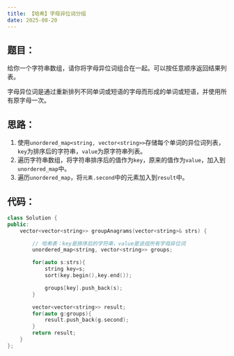 ```yaml
---
title: 【哈希】字母异位词分组
date: 2025-08-20
---
```


## 题目：

给你一个字符串数组，请你将字母异位词组合在一起。可以按任意顺序返回结果列表。

字母异位词是通过重新排列不同单词或短语的字母而形成的单词或短语，并使用所有原字母一次。

## 思路：

1. 使用`unordered_map<string, vector<string>>`存储每个单词的异位词列表，`key`为排序后的字符串，`value`为原字符串列表。
2. 遍历字符串数组，将字符串排序后的值作为`key`，原来的值作为`value`，加入到`unordered_map`中。
3. 遍历`unordered_map`，将`元素.second`中的元素加入到`result`中。

## 代码：

```c++
class Solution {
public:
    vector<vector<string>> groupAnagrams(vector<string>& strs) {

        // 哈希表：key是排序后的字符串，value是该组所有字母异位词
        unordered_map<string, vector<string>> groups;

        for(auto s:strs){
            string key=s;
            sort(key.begin(),key.end());

            groups[key].push_back(s);
        }

        vector<vector<string>> result;
        for(auto g:groups){
            result.push_back(g.second);
        }
        return result;
    }
};
```